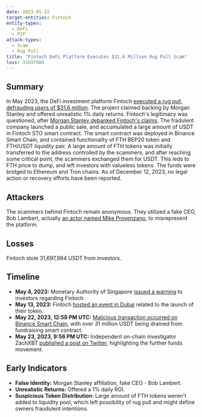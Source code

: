 ```yaml
---
date: 2023-05-22
target-entities: Fintoch
entity-types:
  - DeFi
  - P2P
attack-types:
  - Scam
  - Rug Pull
title: "Fintoch DeFi Platform Executes $31.6 Million Rug Pull Scam"
loss: 31697984
---
```


## Summary

In May 2023, the DeFi investment platform Fintoch [executed a rug pull, defrauding users of $31.6 million](https://www.halborn.com/blog/post/explained-the-fintoch-rug-pull-may-2023). The project claimed backing by Morgan Stanley and offered unrealistic 1% daily returns. Fintoch's legitimacy was questioned, after [Morgan Stanley debanked Fintoch's claims](https://www.morganstanley.com/content/dam/msdotcom/global-offices/pdf/Indonesia/Indonesia_Fintoch_Important_Notice.pdf). The fradulent company launched a public sale, and accumulated a large amount of USDT in Fintoch STO smart contract. The smart contract was deployed in Binance Smart Chain, and contained functionality of FTH BEP20 token and FTH/USDT liquidity pair. A large amount of FTH tokens was initially transferred to the address controlled by the scammers, and after reaching some critical point, the scammers exchanged them for USDT. This leds to FTH price to dump, and left investors with valueless tokens. The funds were bridged to Ethereum and Tron chains. As of December 12, 2023, no legal action or recovery efforts have been reported.

## Attackers

The scammers behind Fintoch remain anonymous. They utilized a fake CEO, Bob Lambert, actually [an actor named Mike Provenzano](https://www.imdb.com/name/nm2697626/), to misrepresent the platform.

## Losses

Fintoch stole 31,697,984 USDT from investors.

## Timeline

- **May 4, 2023:** Monetary Authority of Singapore [issued a warning](https://www.mas.gov.sg/investor-alert-list?q=Fintoch) to investors regarding Fintoch.
- **May 13, 2023:** Fintoch [hosted an event in Dubai](https://www.youtube.com/watch?v=idHzzvL7pIc) related to the launch of their token.
- **May 22, 2023, 12:58 PM UTC:** [Malicious transaction occurred on Binance Smart Chain](https://bscscan.com/tx/0xa5e64161928ee40f6af02a32fc5c1fb9efa05cca6b91d88326279329b71c7ea2), with over 31 million USDT being drained from fundraising smart contract.
- **May 23, 2023, 9:56 PM UTC:** Independent on-chain investigator ZachXBT [published a post on Twitter](https://twitter.com/zachxbt/status/1661129110062788608), highlighting the further funds movement. 

## Early Indicators

- **False Identity:** Morgan Stanley affiliation, fake CEO - Bob Lambert.
- **Unrealistic Returns:** Offered a 1% daily ROI.
- **Suspicious Token Distribution**: Large amount of FTH tokens weren't added to liquidity pool, which left possibility of rug pull and might define owners fraudulent intentions.
